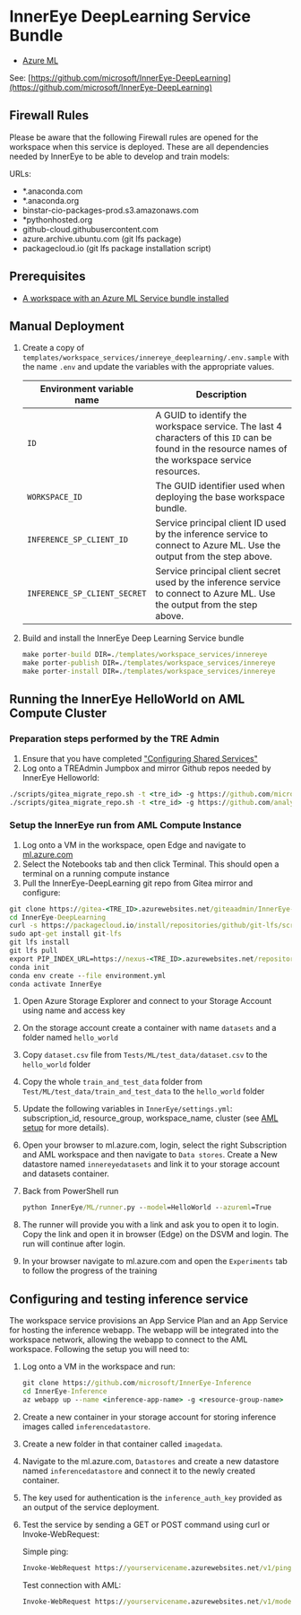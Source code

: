 # InnerEye DeepLearning Service Bundle

- [Azure ML](../../../templates/workspace_services/azureml)

See: [https://github.com/microsoft/InnerEye-DeepLearning](https://github.com/microsoft/InnerEye-DeepLearning)

## Firewall Rules

Please be aware that the following Firewall rules are opened for the workspace when this service is deployed. These are all dependencies needed by InnerEye to be able to develop and train models:

URLs:

- *.anaconda.com
- *.anaconda.org
- binstar-cio-packages-prod.s3.amazonaws.com
- *pythonhosted.org
- github-cloud.githubusercontent.com
- azure.archive.ubuntu.com (git lfs package)
- packagecloud.io (git lfs package installation script)

## Prerequisites

- [A workspace with an Azure ML Service bundle installed](azure-ml.md)

## Manual Deployment

1. Create a copy of `templates/workspace_services/innereye_deeplearning/.env.sample` with the name `.env` and update the variables with the appropriate values.

    | Environment variable name | Description |
    | ------------------------- | ----------- |
    | `ID` | A GUID to identify the workspace service. The last 4 characters of this `ID` can be found in the resource names of the workspace service resources. |
    | `WORKSPACE_ID` | The GUID identifier used when deploying the base workspace bundle. |
    | `INFERENCE_SP_CLIENT_ID` | Service principal client ID used by the inference service to connect to Azure ML. Use the output from the step above. |
    | `INFERENCE_SP_CLIENT_SECRET` | Service principal client secret used by the inference service to connect to Azure ML. Use the output from the step above. |

1. Build and install the InnerEye Deep Learning Service bundle

    ```cmd
    make porter-build DIR=./templates/workspace_services/innereye
    make porter-publish DIR=./templates/workspace_services/innereye
    make porter-install DIR=./templates/workspace_services/innereye
    ```

## Running the InnerEye HelloWorld on AML Compute Cluster

### Preparation steps performed by the TRE Admin

1. Ensure that you have completed ["Configuring Shared Services"](../tre-admins/setup-instructions/configuring-shared-services.md)
2. Log onto a TREAdmin Jumpbox and mirror Github repos needed by InnerEye Helloworld:

  ```cmd
  ./scripts/gitea_migrate_repo.sh -t <tre_id> -g https://github.com/microsoft/InnerEye-DeepLearning
  ./scripts/gitea_migrate_repo.sh -t <tre_id> -g https://github.com/analysiscenter/radio
  ```

### Setup the InnerEye run from AML Compute Instance

1. Log onto a VM in the workspace, open Edge and navigate to [ml.azure.com](https://ml.azure.com)
2. Select the Notebooks tab and then click Terminal. This should open a terminal on a running compute instance
3. Pull the InnerEye-DeepLearning git repo from Gitea mirror and configure:

  ```cmd
  git clone https://gitea-<TRE_ID>.azurewebsites.net/giteaadmin/InnerEye-DeepLearning
  cd InnerEye-DeepLearning
  curl -s https://packagecloud.io/install/repositories/github/git-lfs/script.deb.sh | sudo bash
  sudo apt-get install git-lfs
  git lfs install
  git lfs pull
  export PIP_INDEX_URL=https://nexus-<TRE_ID>.azurewebsites.net/repository/pypi-proxy-repo/simple
  conda init
  conda env create --file environment.yml
  conda activate InnerEye
  ```

1. Open Azure Storage Explorer and connect to your Storage Account using name and access key
1. On the storage account create a container with name ```datasets``` and a folder named ```hello_world```
1. Copy `dataset.csv` file from `Tests/ML/test_data/dataset.csv` to the `hello_world` folder
1. Copy the whole `train_and_test_data` folder from `Test/ML/test_data/train_and_test_data` to the `hello_world` folder
1. Update the following variables in `InnerEye/settings.yml`: subscription_id, resource_group, workspace_name, cluster (see [AML setup](https://github.com/microsoft/InnerEye-DeepLearning/blob/main/docs/setting_up_aml.md) for more details).
1. Open your browser to ml.azure.com, login, select the right Subscription and AML workspace and then navigate to `Data stores`. Create a New datastore named `innereyedatasets` and link it to your storage account and datasets container.
1. Back from PowerShell run

   ```cmd
   python InnerEye/ML/runner.py --model=HelloWorld --azureml=True
   ```

1. The runner will provide you with a link and ask you to open it to login. Copy the link and open it in browser (Edge) on the DSVM and login. The run will continue after login.
1. In your browser navigate to ml.azure.com and open the `Experiments` tab to follow the progress of the training

## Configuring and testing inference service

The workspace service provisions an App Service Plan and an App Service for hosting the inference webapp. The webapp will be integrated into the workspace network, allowing the webapp to connect to the AML workspace. Following the setup you will need to:

1. Log onto a VM in the workspace and run:

    ```cmd
    git clone https://github.com/microsoft/InnerEye-Inference
    cd InnerEye-Inference
    az webapp up --name <inference-app-name> -g <resource-group-name>
    ```

1. Create a new container in your storage account for storing inference images called `inferencedatastore`.
1. Create a new folder in that container called `imagedata`.
1. Navigate to the ml.azure.com, `Datastores` and create a new datastore named `inferencedatastore` and connect it to the newly created container.
1. The key used for authentication is the `inference_auth_key` provided as an output of the service deployment.
1. Test the service by sending a GET or POST command using curl or Invoke-WebRequest:

   Simple ping:

    ```cmd
    Invoke-WebRequest https://yourservicename.azurewebsites.net/v1/ping -Headers @{'Accept' = 'application/json'; 'API_AUTH_SECRET' = 'your-secret-1234-1123445'}
    ```

    Test connection with AML:

    ```cmd
    Invoke-WebRequest https://yourservicename.azurewebsites.net/v1/model/start/HelloWorld:1 -Method POST -Headers @{'Accept' = 'application/json'; 'API_AUTH_SECRET' = 'your-secret-1234-1123445'}
    ```
